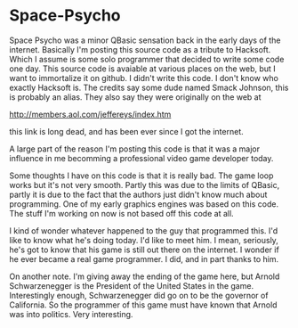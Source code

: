 Space-Psycho
============

Space Psycho was a minor QBasic sensation back in the early days of the internet.
Basically I'm posting this source code as a tribute to Hacksoft. Which I assume
is some solo programmer that decided to write some code one day. This source
code is avaiable at various places on the web, but I want to immortalize it on
github. I didn't write this code. I don't know who exactly Hacksoft is. The
credits say some dude named Smack Johnson, this is probably an alias. They also
say they were originally on the web at 

http://members.aol.com/jeffereys/index.htm

this link is long dead, and has been ever since I got the internet.

A large part of the reason I'm posting this code is that it was a major
influence in me becomming a professional video game developer today.

Some thoughts I have on this code is that it is really bad. The game loop works
but it's not very smooth. Partly this was due to the limits of QBasic, partly
it is due to the fact that the authors just didn't know much about programming.
One of my early graphics engines was based on this code. The stuff I'm working
on now is not based off this code at all.

I kind of wonder whatever happened to the guy that programmed this. I'd like to
know what he's doing today. I'd like to meet him. I mean, seriously, he's got to
know that his game is still out there on the internet. I wonder if he ever
became a real game programmer. I did, and in part thanks to him.

On another note. I'm giving away the ending of the game here, but Arnold
Schwarzenegger is the President of the United States in the game. Interestingly
enough, Schwarzenegger did go on to be the governor of California. So the
programmer of this game must have known that Arnold was into politics. Very
interesting.